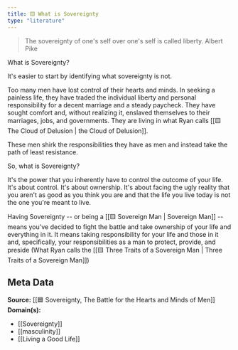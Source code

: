 ```yaml
---
title: 🟨 What is Sovereignty
type: "literature"
---
```


> The sovereignty of one's self over one's self is called liberty.
> Albert Pike

What is Sovereignty?

It's easier to start by identifying what sovereignty is not.

Too many men have lost control of their hearts and minds. In seeking a painless life, they have traded the individual liberty and personal responsibility for a decent marriage and a steady paycheck. They have sought comfort and, without realizing it, enslaved themselves to their marriages, jobs, and governments. They are living in what Ryan calls [[🟨 The Cloud of Delusion | the Cloud of Delusion]].

These men shirk the responsibilities they have as men and instead take the path of least resistance.

So, what is Sovereignty?

It's the power that you inherently have to control the outcome of your life. It's about control. It's about ownership. It's about facing the ugly reality that you aren't as good as you think you are and that the life you live today is not the one you're meant to live.

Having Sovereignty -- or being a [[🟨 Sovereign Man | Sovereign Man]] -- means you've decided to fight the battle and take ownership of your life and everything in it. It means taking responsibility for your life and those in it and, specifically, your responsibilities as a man to protect, provide, and preside (What Ryan calls the [[🟨 Three Traits of a Sovereign Man | Three Traits of a Sovereign Man]])

## Meta Data

**Source:** [[🟦 Sovereignty, The Battle for the Hearts and Minds of Men]]
**Domain(s):**
- [[Sovereignty]]
- [[masculinity]]
- [[Living a Good Life]]